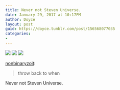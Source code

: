 ```yaml
---
title: Never not Steven Universe.
date: January 29, 2017 at 10:17PM
author: Doyce
layout: post
guid: https://doyce.tumblr.com/post/156568077035
categories:
- 
--- 
```


<img src="https://68.media.tumblr.com/f53a6625b939b27eabaa3e29c8d146c4/tumblr_okhvn6KReN1t4x8s0o1_500.png"/> 
  
<img src="https://68.media.tumblr.com/9a0f0c9ee8feaf685e325162c754adec/tumblr_okhvn6KReN1t4x8s0o2_500.png"/> 
  
<img src="https://68.media.tumblr.com/fbfa09656155c15676796f4c6e747cba/tumblr_okhvn6KReN1t4x8s0o3_500.png"/> 
  
<p><a href="http://nonbinaryzoit.tumblr.com/post/156487351449/throw-back-to-when" class="tumblr_blog" target="_blank">nonbinaryzoit</a>:</p>

<blockquote><p>throw back to when 
</p></blockquote>

<p>Never not Steven Universe.</p> 
